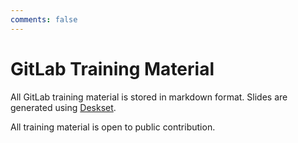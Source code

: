 ```yaml
---
comments: false
---
```


# GitLab Training Material

All GitLab training material is stored in markdown format. Slides are
generated using [Deskset](http://www.decksetapp.com/).

All training material is open to public contribution.
